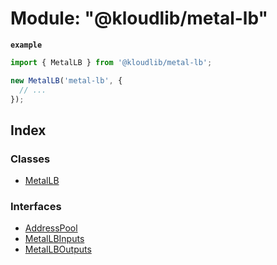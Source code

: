 
# Module: "@kloudlib/metal-lb"

**`example`** 
```typescript
import { MetalLB } from '@kloudlib/metal-lb';

new MetalLB('metal-lb', {
  // ...
});
```

## Index

### Classes

* [MetalLB](../classes/__kloudlib_metal_lb_.metallb.md)

### Interfaces

* [AddressPool](../interfaces/__kloudlib_metal_lb_.addresspool.md)
* [MetalLBInputs](../interfaces/__kloudlib_metal_lb_.metallbinputs.md)
* [MetalLBOutputs](../interfaces/__kloudlib_metal_lb_.metallboutputs.md)
